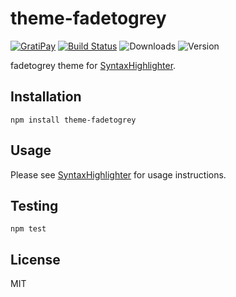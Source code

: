 # theme-fadetogrey

[![GratiPay](https://img.shields.io/gratipay/user/alexgorbatchev.svg)](https://gratipay.com/alexgorbatchev/)
[![Build Status](https://travis-ci.org/syntaxhighlighter/theme-fadetogrey.svg)](https://travis-ci.org/syntaxhighlighter/theme-fadetogrey)
![Downloads](https://img.shields.io/npm/dm/theme-fadetogrey.svg)
![Version](https://img.shields.io/npm/v/theme-fadetogrey.svg)

fadetogrey theme for [SyntaxHighlighter](https://github.com/syntaxhighlighter/syntaxhighlighter).

## Installation

```
npm install theme-fadetogrey
```

## Usage

Please see [SyntaxHighlighter](https://github.com/syntaxhighlighter/syntaxhighlighter) for usage instructions.

## Testing

```
npm test
```

## License

MIT
